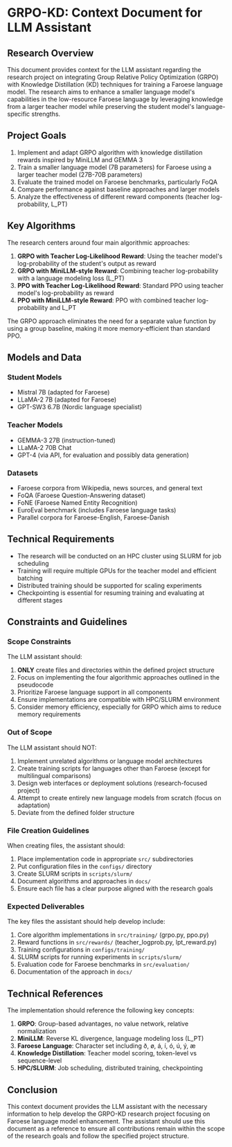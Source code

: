 # GRPO-KD: Context Document for LLM Assistant

## Research Overview

This document provides context for the LLM assistant regarding the research project on integrating Group Relative Policy Optimization (GRPO) with Knowledge Distillation (KD) techniques for training a Faroese language model. The research aims to enhance a smaller language model's capabilities in the low-resource Faroese language by leveraging knowledge from a larger teacher model while preserving the student model's language-specific strengths.

## Project Goals

1. Implement and adapt GRPO algorithm with knowledge distillation rewards inspired by MiniLLM and GEMMA 3
2. Train a smaller language model (7B parameters) for Faroese using a larger teacher model (27B-70B parameters)
3. Evaluate the trained model on Faroese benchmarks, particularly FoQA
4. Compare performance against baseline approaches and larger models
5. Analyze the effectiveness of different reward components (teacher log-probability, L_PT)

## Key Algorithms

The research centers around four main algorithmic approaches:

1. **GRPO with Teacher Log-Likelihood Reward**: Using the teacher model's log-probability of the student's output as reward
2. **GRPO with MiniLLM-style Reward**: Combining teacher log-probability with a language modeling loss (L_PT)
3. **PPO with Teacher Log-Likelihood Reward**: Standard PPO using teacher model's log-probability as reward
4. **PPO with MiniLLM-style Reward**: PPO with combined teacher log-probability and L_PT

The GRPO approach eliminates the need for a separate value function by using a group baseline, making it more memory-efficient than standard PPO.

## Models and Data

### Student Models
- Mistral 7B (adapted for Faroese)
- LLaMA-2 7B (adapted for Faroese)
- GPT-SW3 6.7B (Nordic language specialist)

### Teacher Models
- GEMMA-3 27B (instruction-tuned)
- LLaMA-2 70B Chat
- GPT-4 (via API, for evaluation and possibly data generation)

### Datasets
- Faroese corpora from Wikipedia, news sources, and general text
- FoQA (Faroese Question-Answering dataset)
- FoNE (Faroese Named Entity Recognition)
- EuroEval benchmark (includes Faroese language tasks)
- Parallel corpora for Faroese-English, Faroese-Danish

## Technical Requirements

- The research will be conducted on an HPC cluster using SLURM for job scheduling
- Training will require multiple GPUs for the teacher model and efficient batching
- Distributed training should be supported for scaling experiments
- Checkpointing is essential for resuming training and evaluating at different stages

## Constraints and Guidelines

### Scope Constraints

The LLM assistant should:

1. **ONLY** create files and directories within the defined project structure
2. Focus on implementing the four algorithmic approaches outlined in the pseudocode
3. Prioritize Faroese language support in all components
4. Ensure implementations are compatible with HPC/SLURM environment
5. Consider memory efficiency, especially for GRPO which aims to reduce memory requirements

### Out of Scope

The LLM assistant should NOT:

1. Implement unrelated algorithms or language model architectures
2. Create training scripts for languages other than Faroese (except for multilingual comparisons)
3. Design web interfaces or deployment solutions (research-focused project)
4. Attempt to create entirely new language models from scratch (focus on adaptation)
5. Deviate from the defined folder structure

### File Creation Guidelines

When creating files, the assistant should:

1. Place implementation code in appropriate `src/` subdirectories
2. Put configuration files in the `configs/` directory
3. Create SLURM scripts in `scripts/slurm/`
4. Document algorithms and approaches in `docs/`
5. Ensure each file has a clear purpose aligned with the research goals

### Expected Deliverables

The key files the assistant should help develop include:

1. Core algorithm implementations in `src/training/` (grpo.py, ppo.py)
2. Reward functions in `src/rewards/` (teacher_logprob.py, lpt_reward.py)
3. Training configurations in `configs/training/`
4. SLURM scripts for running experiments in `scripts/slurm/`
5. Evaluation code for Faroese benchmarks in `src/evaluation/`
6. Documentation of the approach in `docs/`

## Technical References

The implementation should reference the following key concepts:

1. **GRPO**: Group-based advantages, no value network, relative normalization
2. **MiniLLM**: Reverse KL divergence, language modeling loss (L_PT)
3. **Faroese Language**: Character set including ð, ø, á, í, ó, ú, ý, æ
4. **Knowledge Distillation**: Teacher model scoring, token-level vs sequence-level
5. **HPC/SLURM**: Job scheduling, distributed training, checkpointing

## Conclusion

This context document provides the LLM assistant with the necessary information to help develop the GRPO-KD research project focusing on Faroese language model enhancement. The assistant should use this document as a reference to ensure all contributions remain within the scope of the research goals and follow the specified project structure.